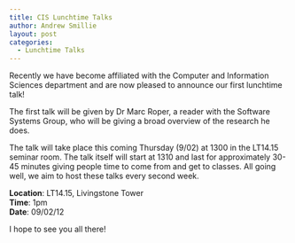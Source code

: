 ```yaml
---
title: CIS Lunchtime Talks
author: Andrew Smillie
layout: post
categories:
  - Lunchtime Talks
---
```

Recently we have become affiliated with the Computer and Information Sciences department and are now pleased to announce our first lunchtime talk!

The first talk will be given by Dr Marc Roper, a reader with the Software Systems Group, who will be giving a broad overview of the research he does.

The talk will take place this coming Thursday (9/02) at 1300 in the LT14.15 seminar room. The talk itself will start at 1310 and last for approximately 30-45 minutes giving people time to come from and get to classes. All going well, we aim to host these talks every second week.

**Location**: LT14.15, Livingstone Tower  
**Time**: 1pm  
**Date**: 09/02/12

I hope to see you all there!
